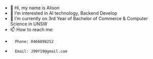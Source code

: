 - 👋 Hi, my name is Alison
- 👀 I’m interested in AI technology, Backend Develop
- 🌱 I’m currently on 3rd Year of Bachelor of Commerce & Computer Science in UNSW
- 📫 How to reach me:
-       Phone: 0466098252
-       Email: J99Y19@gmail.com

<!---
J99Y/J99Y is a ✨ special ✨ repository because its `README.md` (this file) appears on your GitHub profile.
You can click the Preview link to take a look at your changes.
--->
